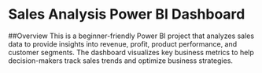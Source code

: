 # Sales Analysis Power BI Dashboard

##Overview
This is a beginner-friendly Power BI project that analyzes sales data to provide insights into revenue, profit, product performance, and customer segments. The dashboard visualizes key business metrics to help decision-makers track sales trends and optimize business strategies.

